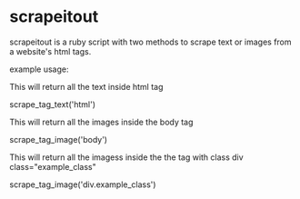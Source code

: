 # scrapeitout

scrapeitout is a ruby script with two methods to scrape text or images from a website's html tags.

example usage:

This will return all the text inside html tag

scrape_tag_text('html')

This will return all the images inside the body tag

scrape_tag_image('body')

This will return all the imagess inside the the tag with class div class="example_class"

scrape_tag_image('div.example_class')
